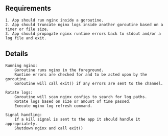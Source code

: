 ## Requirements

    1. App should run nginx inside a goroutine.
    2. App should truncate nginx logs inside another goroutine based on a timer or file size.
    3. App should propagate nginx runtime errors back to stdout and/or a log file and exit.

## Details

    Running nginx:
        Goroutine runs nginx in the foreground.
        Runtime errors are checked for and to be acted upon by the goroutine.
        Goroutine will call exit() if any errors are sent to the channel.

    Rotate logs:
        Goroutine will scan nginx configs to search for log paths.
        Rotate logs based on size or amount of time passed.
        Execute nginx log refresh command.

    Signal handling:
        If a kill signal is sent to the app it should handle it appropriately.
        Shutdown nginx and call exit()
    
